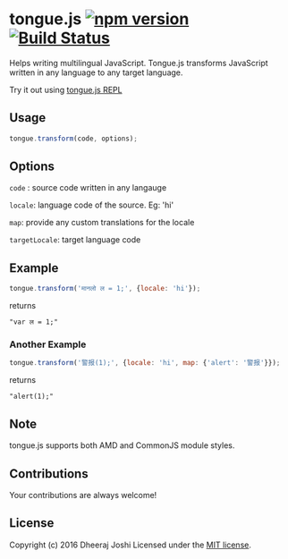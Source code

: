 # tongue.js [![npm version](https://badge.fury.io/js/tongue.svg)](https://www.npmjs.com/package/tongue) [![Build Status](https://travis-ci.org/djadmin/tongue.js.svg?branch=master)](https://travis-ci.org/djadmin/tongue.js)
Helps writing multilingual JavaScript. Tongue.js transforms JavaScript written in any language to any target language.

Try it out using [tongue.js REPL](https://djadmin.in/tongue.js/)
## Usage

```js
tongue.transform(code, options);
```

## Options

`code` : source code written in any langauge

`locale`: language code of the source. Eg: 'hi'

`map`: provide any custom translations for the locale

`targetLocale`: target language code

## Example
```js
tongue.transform('मानलो ल = 1;', {locale: 'hi'});
```
returns

```"var ल = 1;"```

### Another Example
```js
tongue.transform('警报(1);', {locale: 'hi', map: {'alert': '警报'}});
```
returns
```
"alert(1);"
```

## Note

tongue.js supports both AMD and CommonJS module styles.

## Contributions
Your contributions are always welcome!

## License
Copyright (c) 2016 Dheeraj Joshi
Licensed under the [MIT license](http://opensource.org/licenses/MIT).
